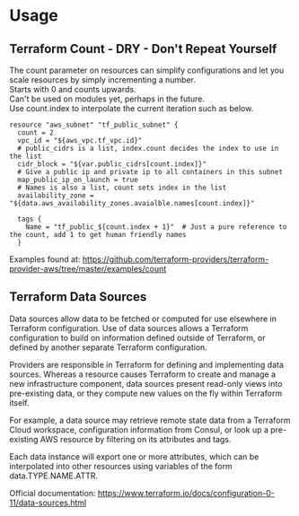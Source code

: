 # Usage

## Terraform Count - DRY - Don't Repeat Yourself
The count parameter on resources can simplify configurations and let you scale resources by simply incrementing a number.<br>
Starts with 0 and counts upwards. <br>
Can't be used on modules yet, perhaps in the future.<br>
Use count.index to interpolate the current iteration such as below.
    
    resource "aws_subnet" "tf_public_subnet" {
      count = 2
      vpc_id = "${aws_vpc.tf_vpc.id}"
      # public_cidrs is a list, index.count decides the index to use in the list
      cidr_block = "${var.public_cidrs[count.index]}"
      # Give a public ip and private ip to all containers in this subnet
      map_public_ip_on_launch = true
      # Names is also a list, count sets index in the list
      availability_zone = "${data.aws_availability_zones.avaialble.names[count.index]}"
    
      tags {
        Name = "tf_public_${count.index + 1}"  # Just a pure reference to the count, add 1 to get human friendly names
      }

Examples found at: https://github.com/terraform-providers/terraform-provider-aws/tree/master/examples/count

## Terraform Data Sources
Data sources allow data to be fetched or computed for use elsewhere in Terraform configuration. Use of data sources allows a Terraform configuration to build on information defined outside of Terraform, or defined by another separate Terraform configuration.

Providers are responsible in Terraform for defining and implementing data sources. Whereas a resource causes Terraform to create and manage a new infrastructure component, data sources present read-only views into pre-existing data, or they compute new values on the fly within Terraform itself.

For example, a data source may retrieve remote state data from a Terraform Cloud workspace, configuration information from Consul, or look up a pre-existing AWS resource by filtering on its attributes and tags.

Each data instance will export one or more attributes, which can be interpolated into other resources using variables of the form data.TYPE.NAME.ATTR.

Official documentation: https://www.terraform.io/docs/configuration-0-11/data-sources.html

